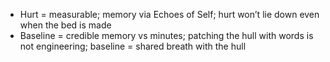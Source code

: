 - Hurt = measurable; memory via Echoes of Self; hurt won’t lie down even when the bed is made
- Baseline = credible memory vs minutes; patching the hull with words is not engineering; baseline = shared breath with the hull